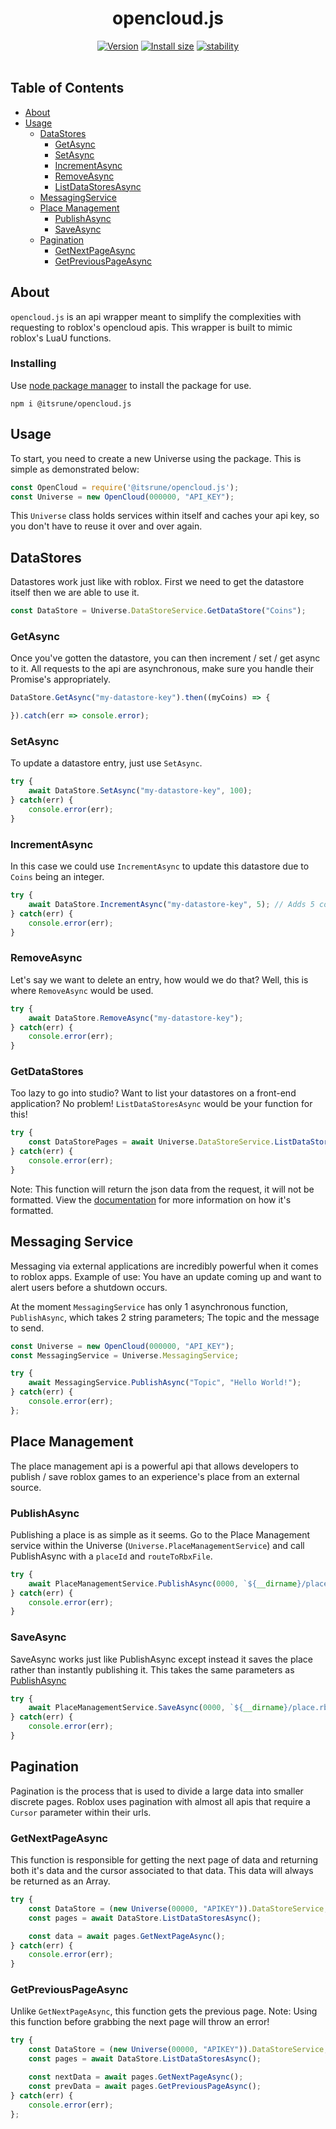 <div align="center">
    <h1>opencloud.js</h1>
    <a href="https://www.npmjs.com/package/@itsrune/opencloud.js"><img src="https://img.shields.io/npm/v/@itsrune/opencloud.js" alt="Version"></a>
    <a href="https://packagephobia.now.sh/result?p=node-fetch"><img src="https://packagephobia.com/badge?p=@itsrune/opencloud.js" alt="Install size"></a>
    <a href="https://github.com/ItsRune/opencloud.js"><img src="http://badges.github.io/stability-badges/dist/experimental.svg" alt="stability"></a>
    <br>
    <br>
</div>

## Table of Contents

- [About](#about)
- [Usage](#usage)
    - [DataStores](#datastores)
        - [GetAsync](#ds-getasync)
        - [SetAsync](#ds-setasync)
        - [IncrementAsync](#ds-incasync)
        - [RemoveAsync](#ds-removeasync)
        - [ListDataStoresAsync](#ds-getkeys)
    - [MessagingService](#messages)
    - [Place Management](#place-manage)
        - [PublishAsync](#pm-publish)
        - [SaveAsync](#pm-save)
    - [Pagination](#pagination)
        - [GetNextPageAsync](#p-gnpa)
        - [GetPreviousPageAsync](#p-gppa)

## About <a name = "about"></a>

`opencloud.js` is an api wrapper meant to simplify the complexities with requesting to roblox's opencloud apis. This wrapper is built to mimic roblox's LuaU functions.

### Installing

Use [node package manager](https://npmjs.com/) to install the package for use.

```
npm i @itsrune/opencloud.js
```

## Usage <a name = "usage"></a>

To start, you need to create a new Universe using the package. This is simple as demonstrated below:
```js
const OpenCloud = require('@itsrune/opencloud.js');
const Universe = new OpenCloud(000000, "API_KEY");
```

This `Universe` class holds services within itself and caches your api key, so you don't have to reuse it over and over again.

## DataStores <a name = "datastores"></a>

Datastores work just like with roblox. First we need to get the datastore itself then we are able to use it.
```js
const DataStore = Universe.DataStoreService.GetDataStore("Coins");
```

### GetAsync <a name = "ds-getasync"></a>
Once you've gotten the datastore, you can then increment / set / get async to it. All requests to the api are asynchronous, make sure you handle their Promise's appropriately.

```js
DataStore.GetAsync("my-datastore-key").then((myCoins) => {

}).catch(err => console.error);
```

### SetAsync <a name = "ds-setasync"></a>
To update a datastore entry, just use `SetAsync`.
```js
try {
    await DataStore.SetAsync("my-datastore-key", 100);
} catch(err) {
    console.error(err);
}
```

### IncrementAsync <a name = "ds-incasync"></a>
In this case we could use `IncrementAsync` to update this datastore due to `Coins` being an integer.
```js
try {
    await DataStore.IncrementAsync("my-datastore-key", 5); // Adds 5 coins.
} catch(err) {
    console.error(err);
}
```

### RemoveAsync <a name = "ds-removeasync"></a>

Let's say we want to delete an entry, how would we do that? Well, this is where `RemoveAsync` would be used.
```js
try {
    await DataStore.RemoveAsync("my-datastore-key");
} catch(err) {
    console.error(err);
}
```

### GetDataStores <a name = "ds-getkeys"></a>

Too lazy to go into studio? Want to list your datastores on a front-end application? No problem! `ListDataStoresAsync` would be your function for this!
```js
try {
    const DataStorePages = await Universe.DataStoreService.ListDataStoresAsync();
} catch(err) {
    console.error(err);
}
```
Note: This function will return the json data from the request, it will not be formatted. View the [documentation](https://create.roblox.com/docs/open-cloud/data-store-api#example) for more information on how it's formatted.

## Messaging Service <a name = "messages"></a>

Messaging via external applications are incredibly powerful when it comes to roblox apps. Example of use: You have an update coming up and want to alert users before a shutdown occurs.

At the moment `MessagingService` has only 1 asynchronous function, `PublishAsync`, which takes 2 string parameters; The topic and the message to send.

```js
const Universe = new OpenCloud(000000, "API_KEY");
const MessagingService = Universe.MessagingService;

try {
    await MessagingService.PublishAsync("Topic", "Hello World!");
} catch(err) {
    console.error(err);
};
```

## Place Management <a name = "place-manage"></a>

The place management api is a powerful api that allows developers to publish / save roblox games to an experience's place from an external source.

### PublishAsync <a name = "pm-publish"></a>

Publishing a place is as simple as it seems. Go to the Place Management service within the Universe (`Universe.PlaceManagementService`) and call PublishAsync with a `placeId` and `routeToRbxFile`.

```js
try {
    await PlaceManagementService.PublishAsync(0000, `${__dirname}/place.rbxlx`);
} catch(err) {
    console.error(err);
}
```

### SaveAsync <a name = "pm-save"></a>

SaveAsync works just like PublishAsync except instead it saves the place rather than instantly publishing it. This takes the same parameters as [PublishAsync](#pm-publish)

```js
try {
    await PlaceManagementService.SaveAsync(0000, `${__dirname}/place.rbxlx`);
} catch(err) {
    console.error(err);
}
```

## Pagination <a name = "pagination"></a>

Pagination is the process that is used to divide a large data into smaller discrete pages. Roblox uses pagination with almost all apis that require a `Cursor` parameter within their urls. 

### GetNextPageAsync <a name = "p-gnpa"></a>
This function is responsible for getting the next page of data and returning both it's data and the cursor associated to that data. This data will always be returned as an Array.

```js
try {
    const DataStore = (new Universe(00000, "APIKEY")).DataStoreService;
    const pages = await DataStore.ListDataStoresAsync();

    const data = await pages.GetNextPageAsync();
} catch(err) {
    console.error(err);
}
```

### GetPreviousPageAsync <a name = "p-gppa"></a>
Unlike `GetNextPageAsync`, this function gets the previous page. Note: Using this function before grabbing the next page will throw an error!

```js
try {
    const DataStore = (new Universe(00000, "APIKEY")).DataStoreService;
    const pages = await DataStore.ListDataStoresAsync();

    const nextData = await pages.GetNextPageAsync();
    const prevData = await pages.GetPreviousPageAsync();
} catch(err) {
    console.error(err);
};
```